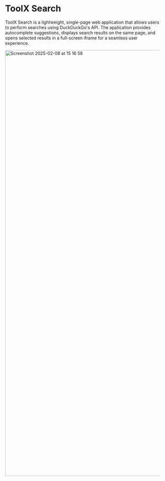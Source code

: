 # ToolX Search
ToolX Search is a lightweight, single-page web application that allows users to perform searches using DuckDuckGo's API. The application provides autocomplete suggestions, displays search results on the same page, and opens selected results in a full-screen iframe for a seamless user experience.

<img width="1384" alt="Screenshot 2025-02-08 at 15 16 58" src="https://github.com/user-attachments/assets/72ce706e-f5be-43ba-be62-9035ed67395e" />
